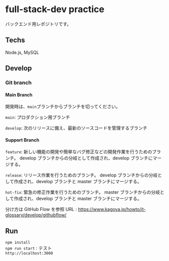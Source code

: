 # full-stack-dev practice

バックエンド用レポジトリです。

## Techs

Node.js, MySQL

## Develop

### Git branch

#### Main Branch

開発時は、`main`ブランチからブランチを切ってください。

`main`: プロダクション用ブランチ

`develop`: 次のリリースに備え、最新のソースコードを管理するブランチ

#### Support Branch

`feature`: 新しい機能の開発や簡単なバグ修正などの開発作業を行うためのブランチ。
develop ブランチからの分岐として作成され、develop ブランチにマージする。

`release`: リリース作業を行うためのブランチ。
develop ブランチからの分岐として作成され、develop ブランチと master ブランチにマージする。

`hot-fix`: 緊急の修正作業を行うためのブランチ。
master ブランチからの分岐として作成され、develop ブランチと master ブランチにマージする。

分け方は GitHub Flow を参照 URL : https://www.kagoya.jp/howto/it-glossary/develop/githubflow/

## Run

`npm install`\
`npm run start` : テスト\
`http://localhost:3000`

